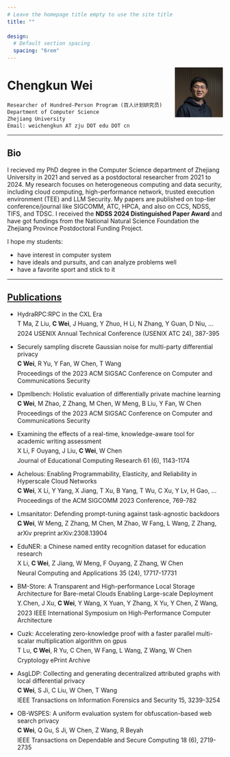 ```yaml
---
# Leave the homepage title empty to use the site title
title: ""

design:
  # Default section spacing
  spacing: "6rem"
---
```

[<img src="photo.png" style="max-width:22.3%;min-width:40px;float:right;" alt="chengkun wei" />]()

# Chengkun Wei

 	Researcher of Hundred-Person Program (百人计划研究员)
	Department of Computer Science
 	Zhejiang University
 	Email: weichengkun AT zju DOT edu DOT cn

---
## Bio

I recieved my PhD degree in the Computer Science department of Zhejiang University in 2021 and served as a postdoctoral researcher from 2021 to 2024. My research focuses on heterogeneous computing and data security, including cloud computing, high-performance network, trusted execution environment (TEE) and LLM Security. My papers are published on top-tier conference/journal like SIGCOMM, ATC, HPCA, and also on CCS, NDSS, TIFS, and TDSC. I received the **NDSS 2024 Distinguished Paper Award** and have got fundings from the National Natural Science Foundation the Zhejiang Province Postdoctoral Funding Project. 


I hope my students:
- have interest in computer system
- have ideals and pursuits, and can analyze problems well 
- have a favorite sport and stick to it 

---
## [Publications](https://scholar.google.com/citations?hl=zh-CN&user=-jrGj9wAAAAJ)


<!--  
- Triton: A Flexible Hardware Offloading Architecture for Accelerating Apsara vSwitch in Alibaba Cloud
X Li, X Jiang, Y Yang, L Chen, Y Wang, C Wang, C Xu, Y Lv, B Yang, ...
Proceedings of the ACM SIGCOMM 2024 Conference, 750-763		2024
  -->
<!--  
- CMDRL: A Markovian Distributed Rate Limiting Algorithm in Cloud Networks
  <p style="line-height:0;">
  L Chen, X Jiang, X Hu, T Xu, Y Yang, X Li, B Lu,<b> C Wei</b>, W Chen

  Proceedings of the 8th Asia-Pacific Workshop on Networking, 59-66		2024
  </p> -->
 
- HydraRPC:RPC in the CXL Era
  <p style="line-height:0;">
  T Ma, Z Liu, <b>C Wei</b>, J Huang, Y Zhuo, H Li, N Zhang, Y Guan, D Niu, ...

  2024 USENIX Annual Technical Conference (USENIX ATC 24), 387-395		
  </p>
 
- Securely sampling discrete Gaussian noise for multi-party differential privacy
  <p style="line-height:0;">
  <b>C Wei</b>, R Yu, Y Fan, W Chen, T Wang

  Proceedings of the 2023 ACM SIGSAC Conference on Computer and Communications Security		
   </p>
 
- Dpmlbench: Holistic evaluation of differentially private machine learning
  <p style="line-height:0;">
  <b>C Wei</b>, M Zhao, Z Zhang, M Chen, W Meng, B Liu, Y Fan, W Chen

  Proceedings of the 2023 ACM SIGSAC Conference on Computer and Communications Security	
   </p>
   
- Examining the effects of a real-time, knowledge-aware tool for academic writing assessment
  <p style="line-height:0;">
  X Li, F Ouyang, J Liu, <b>C Wei</b>, W Chen

  Journal of Educational Computing Research 61 (6), 1143-1174	
   
- Achelous: Enabling Programmability, Elasticity, and Reliability in Hyperscale Cloud Networks
  <p style="line-height:0;">
  <b>C Wei</b>, X Li, Y Yang, X Jiang, T Xu, B Yang, T Wu, C Xu, Y Lv, H Gao, ...

  Proceedings of the ACM SIGCOMM 2023 Conference, 769-782	
   </p>
<!--  
- Poster: Triton: Accelerating vSwitch with Flexibility through Hardware Assisting not Bypassing Software
  <p style="line-height:0;">
  X Li, X Jiang, Y Yang, L Chen, T Xu, C Xu, L Xiao, F Shi, Y Wang, T Wu, ...

  Proceedings of the ACM SIGCOMM 2023 Conference, 1156-1158	
   </p>
    -->
- Lmsanitator: Defending prompt-tuning against task-agnostic backdoors
  <p style="line-height:0;">
  <b>C Wei</b>, W Meng, Z Zhang, M Chen, M Zhao, W Fang, L Wang, Z Zhang, ...

  arXiv preprint arXiv:2308.13904	
   </p>
 
- EduNER: a Chinese named entity recognition dataset for education research
  <p style="line-height:0;">
  X Li, <b>C Wei</b>, Z Jiang, W Meng, F Ouyang, Z Zhang, W Chen

  Neural Computing and Applications 35 (24), 17717-17731	
   </p>
<!--    
- Hyq: Hybrid i/o queue architecture for nvme over fabrics to enable high-performance hardware offloading
  <p style="line-height:0;">
  Y Chen, J Chen, Y Wang, Y Chen, Z Jin, J Xu, G Fang, W Lin, <b>C Wei</b>, ...

  2023 IEEE/ACM 23rd International Symposium on Cluster, Cloud and Internet Computing	
   </p>
 
- High-performance and Scalable Software-based NVMe Virtualization Mechanism with I/O Queues Passthrough
  <p style="line-height:0;">
  Y Chen, Z Jin, Y Wang, Y Chen, H Yu, J Xu, J Chen, W Lin, K Fang, <b>C Wei</b>, ...

  arXiv preprint arXiv:2304.05148	
   </p> -->

- BM-Store: A Transparent and High-performance Local Storage Architecture for Bare-metal Clouds Enabling Large-scale Deployment
  <p style="line-height:0;">
  Y Chen, J Xu, <b>C Wei</b>, Y Wang, X Yuan, Y Zhang, X Yu, Y Chen, Z Wang, ...

  2023 IEEE International Symposium on High-Performance Computer Architecture	
  </p>

- Cuzk: Accelerating zero-knowledge proof with a faster parallel multi-scalar multiplication algorithm on gpus
    <p style="line-height:0;">
    T Lu, <b>C Wei</b>, R Yu, C Chen, W Fang, L Wang, Z Wang, W Chen

    Cryptology ePrint Archive		
    </p>

 
- AsgLDP: Collecting and generating decentralized attributed graphs with local differential privacy
  <p style="line-height:0;">
  <b>C Wei</b>, S Ji, C Liu, W Chen, T Wang

  IEEE Transactions on Information Forensics and Security 15, 3239-3254	  
   </p>
 
- OB-WSPES: A uniform evaluation system for obfuscation-based web search privacy
  <p style="line-height:0;">
  <b>C Wei</b>, Q Gu, S Ji, W Chen, Z Wang, R Beyah

  IEEE Transactions on Dependable and Secure Computing 18 (6), 2719-2735
  </p>
 